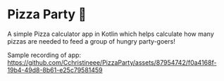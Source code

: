 # Pizza Party 🍕

A simple Pizza calculator app in Kotlin which helps calculate how many pizzas are needed to feed a group of hungry party-goers! 

Sample recording of app: 
https://github.com/Cchristineee/PizzaParty/assets/87954742/f0a4168f-19b4-49d8-8b61-e25c79581459
